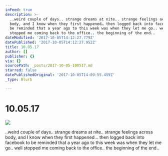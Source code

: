 ```yaml
---
inFeed: true
description: >-
  ..weird couple of days.. strange dreams at nite.. strange feelings across
  body, and I know when they first happened… then logged back into facebook to
  be reminded that a year ago to this week was when they let me go.. well
  stopped me coming back to the office.. the beginning of the end..
dateModified: '2017-10-05T14:12:27.779Z'
datePublished: '2017-10-05T14:12:27.952Z'
title: 10.05.17
author: []
publisher: {}
via: {}
sourcePath: _posts/2017-10-05-100517.md
starred: false
datePublishedOriginal: '2017-10-05T14:09:55.459Z'
_type: Blurb

---
```

# 10.05.17
![](https://the-grid-user-content.s3-us-west-2.amazonaws.com/3ce12f66-2c0d-4ce1-9f45-705376fcf726.jpg)

..weird couple of days.. strange dreams at nite.. strange feelings across body, and I know when they first happened... then logged back into facebook to be reminded that a year ago to this week was when they let me go.. well stopped me coming back to the office.. the beginning of the end..